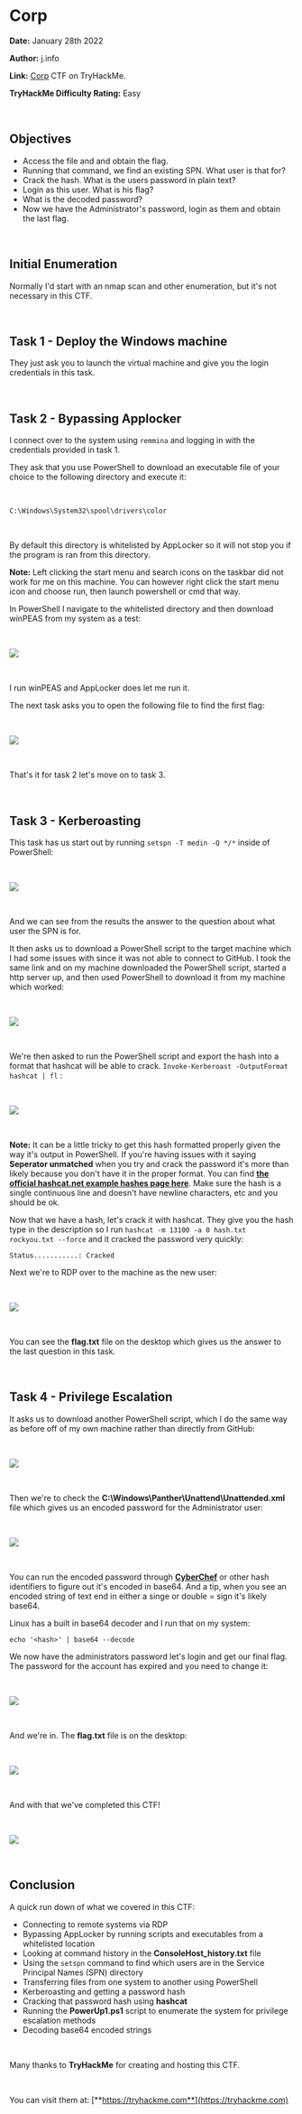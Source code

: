# Corp
**Date:** January 28th 2022

**Author:** j.info

**Link:** [Corp](https://tryhackme.com/room/corp) CTF on TryHackMe.

**TryHackMe Difficulty Rating:** Easy

<br>

## Objectives
- Access the file and and obtain the flag.
- Running that command, we find an existing SPN. What user is that for?
- Crack the hash. What is the users password in plain text?
- Login as this user. What is his flag?
- What is the decoded password?
- Now we have the Administrator's password, login as them and obtain the last flag.

<br>

## Initial Enumeration

Normally I'd start with an nmap scan and other enumeration, but it's not necessary in this CTF.

<br>

## Task 1 - Deploy the Windows machine

They just ask you to launch the virtual machine and give you the login credentials in this task.

<br>

## Task 2 - Bypassing Applocker

I connect over to the system using `remmina` and logging in with the credentials provided in task 1.

They ask that you use PowerShell to download an executable file of your choice to the following directory and execute it:

<br>

```
C:\Windows\System32\spool\drivers\color
```

<br>

By default this directory is whitelisted by AppLocker so it will not stop you if the program is ran from this directory.

**Note:** Left clicking the start menu and search icons on the taskbar did not work for me on this machine. You can however right click the start menu icon and choose run, then launch powershell or cmd that way.

In PowerShell I navigate to the whitelisted directory and then download winPEAS from my system as a test:

<br>

![](images/corp1.png)

<br>

I run winPEAS and AppLocker does let me run it.

The next task asks you to open the following file to find the first flag:

<br>

![](images/corp2.png)

<br>

That's it for task 2 let's move on to task 3.

<br>

## Task 3 - Kerberoasting

This task has us start out by running `setspn -T medin -Q */*` inside of PowerShell:

<br>

![](images/corp3.png)

<br>

And we can see from the results the answer to the question about what user the SPN is for.

It then asks us to download a PowerShell script to the target machine which I had some issues with since it was not able to connect to GitHub. I took the same link and on my machine downloaded the PowerShell script, started a http server up, and then used PowerShell to download it from my machine which worked:

<br>

![](images/corp4.png)

<br>

We're then asked to run the PowerShell script and export the hash into a format that hashcat will be able to crack. `Invoke-Kerberoast -OutputFormat hashcat | fl` :

<br>

![](images/corp5.png)

<br>

**Note:** It can be a little tricky to get this hash formatted properly given the way it's output in PowerShell. If you're having issues with it saying **Seperator unmatched** when you try and crack the password it's more than likely because you don't have it in the proper format. You can find [**the official hashcat.net example hashes page here**](https://hashcat.net/wiki/doku.php?id=example_hashes). Make sure the hash is a single continuous line and doesn't have newline characters, etc and you should be ok.

Now that we have a hash, let's crack it with hashcat. They give you the hash type in the description so I run `hashcat -m 13100 -a 0 hash.txt rockyou.txt --force` and it cracked the password very quickly:

```
Status...........: Cracked
```

Next we're to RDP over to the machine as the new user:

<br>

![](images/corp6.png)

<br>

You can see the **flag.txt** file on the desktop which gives us the answer to the last question in this task.

<br>

## Task 4 - Privilege Escalation

It asks us to download another PowerShell script, which I do the same way as before off of my own machine rather than directly from GitHub:

<br>

![](images/corp7.png)

<br>

Then we're to check the **C:\Windows\Panther\Unattend\Unattended.xml** file which gives us an encoded password for the Administrator user:

<br>

![](images/corp8.png)

<br>

You can run the encoded password through [**CyberChef**](https://gchq.github.io/CyberChef/) or other hash identifiers to figure out it's encoded in base64. And a tip, when you see an encoded string of text end in either a singe or double = sign it's likely base64.

Linux has a built in base64 decoder and I run that on my system:

```
echo '<hash>' | base64 --decode
```

We now have the administrators password let's login and get our final flag. The password for the account has expired and you need to change it:

<br>

![](images/corp9.png)

<br>

And we're in. The **flag.txt** file is on the desktop:

<br>

![](images/corp10.png)

<br>

And with that we've completed this CTF!

<br>

![](images/corp11.png)

<br>

## Conclusion

A quick run down of what we covered in this CTF:
- Connecting to remote systems via RDP
- Bypassing AppLocker by running scripts and executables from a whitelisted location
- Looking at command history in the **ConsoleHost_history.txt** file
- Using the `setspn` command to find which users are in the Service Principal Names (SPN) directory
- Transferring files from one system to another using PowerShell
- Kerberoasting and getting a password hash
- Cracking that password hash using **hashcat**
- Running the **PowerUp1.ps1** script to enumerate the system for privilege escalation methods
- Decoding base64 encoded strings

<br>

Many thanks to **TryHackMe** for creating and hosting this CTF.

<br>

You can visit them at: [**https://tryhackme.com**](https://tryhackme.com)
